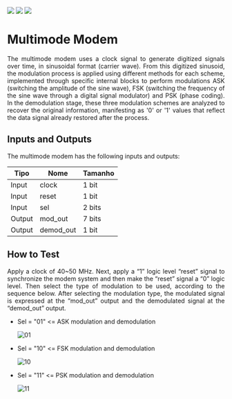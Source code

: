![](../../workflows/gds/badge.svg) ![](../../workflows/docs/badge.svg) ![](../../workflows/wokwi_test/badge.svg)

# Multimode Modem

<div align="justify">
  The multimode modem uses a clock signal to generate digitized signals over time, in sinusoidal format (carrier wave). From this digitized sinusoid, the modulation process is applied using different methods for each scheme, implemented through specific internal blocks to perform modulations ASK (switching the amplitude of the sine wave), FSK (switching the frequency of the sine wave through a digital signal modulator) and PSK (phase coding). In the demodulation stage, these three modulation schemes are analyzed to recover the original information, manifesting as '0' or '1' values that reflect the data signal already restored after the process.
  </div>

## Inputs and Outputs

  The multimode modem has the following inputs and outputs:
     
| Tipo   | Nome          | Tamanho  |
|--------|---------------|----------|
| Input  | clock         | 1 bit    |
| Input  | reset         | 1 bit    |
| Input  | sel           | 2 bits   |
| Output | mod_out       | 7 bits   |
| Output | demod_out     | 1 bit    |

## How to Test

<div align="justify">
Apply a clock of 40~50 MHz. Next, apply a “1” logic level “reset” signal to synchronize the modem system and then make the “reset” signal a “0” logic level. Then select the type of modulation to be used, according to the sequence below. After selecting the modulation type, the modulated signal is expressed at the “mod_out” output and the demodulated signal at the “demod_out” output.
  </div>

 - Sel = "01" <= ASK modulation and demodulation
    
    ![01](https://github.com/joerdsonsilva/tt05-multimode-modem/assets/75455785/1acb1f2a-ad28-414d-ab8e-93733e423582)
    
 - Sel = "10" <= FSK modulation and demodulation

   ![10](https://github.com/joerdsonsilva/tt05-multimode-modem/assets/75455785/3f904341-be24-4f8a-ab3d-aaa245806197)

 - Sel = "11" <= PSK modulation and demodulation

   ![11](https://github.com/joerdsonsilva/tt05-multimode-modem/assets/75455785/8e891f61-76d3-4adf-8009-26fa9175b915)

